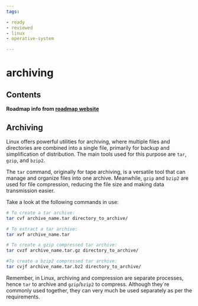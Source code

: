 ```yaml
---
tags:

- ready
- reviewed
- linux
- operative-system

---
```


# archiving

## Contents

__Roadmap info from [roadmap website](https://roadmap.sh/linux/working-with-files/archiving)__

## Archiving

Linux offers powerful utilities for archiving, where multiple files and directories are combined into a single file, primarily for backup and simplification of distribution. The main tools used for this purpose are `tar`, `gzip`, and `bzip2`.

The `tar` command, originally for tape archiving, is a versatile tool that can manage and organize files into one archive. Meanwhile, `gzip` and `bzip2` are used for file compression, reducing the file size and making data transmission easier.

Take a look at the following commands in use:

```bash
# To create a tar archive:
tar cvf archive_name.tar directory_to_archive/

# To extract a tar archive:
tar xvf archive_name.tar

# To create a gzip compressed tar archive:
tar cvzf archive_name.tar.gz directory_to_archive/

#To create a bzip2 compressed tar archive:
tar cvjf archive_name.tar.bz2 directory_to_archive/

```

Remember, in Linux, archiving and compression are separate processes, hence `tar` to archive and `gzip`/`bzip2` to compress. Although they`re commonly used together, they can very much be used separately as per the requirements.
